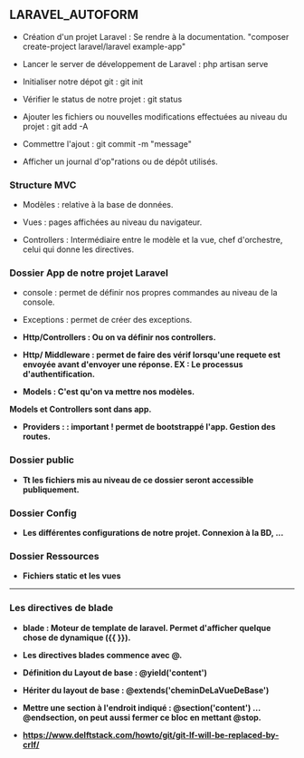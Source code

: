 ## LARAVEL_AUTOFORM

- Création d'un projet Laravel : Se rendre à la documentation. "composer create-project laravel/laravel example-app"

- Lancer le server de développement de Laravel : php artisan serve

- Initialiser notre dépot git : git init

- Vérifier le status de notre projet : git status

- Ajouter les fichiers ou nouvelles modifications effectuées au niveau du projet : git add -A

- Commettre l'ajout : git commit -m "message"

- Afficher un journal d'op"rations ou de dépôt utilisés.


### Structure MVC

- Modèles : relative à la base de données.

- Vues : pages affichées au niveau du navigateur.

- Controllers : Intermédiaire entre le modèle et la vue, chef d'orchestre, celui qui donne les directives.


### Dossier App de notre projet Laravel

- console : permet de définir nos propres commandes au niveau de la console.

- Exceptions : permet de créer des exceptions.

- <strong>Http/Controllers :<strong> Ou on va définir nos controllers.

- <strong>Http/ Middleware : <strong> permet de faire des vérif lorsqu'une requete est envoyée avant d'envoyer une réponse. EX : Le processus d'authentification.


- <strong>Models : </strong> C'est qu'on va mettre nos modèles.

Models et Controllers sont dans app.

- <strong>Providers : </strong> : important ! permet de bootstrappé l'app. Gestion des routes.


### Dossier public

- Tt les fichiers mis au niveau de ce dossier seront accessible publiquement.

### Dossier Config

- Les différentes configurations de notre projet. Connexion à la BD, ... 

### Dossier Ressources

- Fichiers static et les vues



--------------------------------------------------------------------------
### Les directives de blade


- blade : Moteur de template de laravel. Permet d'afficher quelque chose de dynamique ({{ }}).

- Les directives blades commence avec @.
 
- Définition du Layout de base : @yield('content') 

- Hériter du layout de base : @extends('cheminDeLaVueDeBase')

- Mettre une section à l'endroit indiqué : @section('content')  ...  @endsection, on peut aussi fermer ce bloc en mettant @stop.

- https://www.delftstack.com/howto/git/git-lf-will-be-replaced-by-crlf/